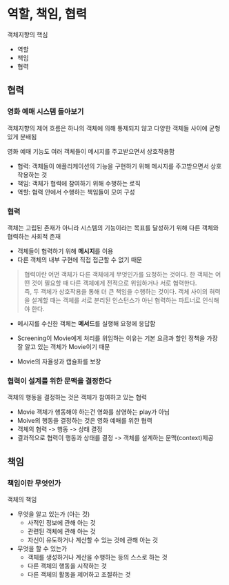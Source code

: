 # 역할, 책임, 협력

객체지향의 핵심
- 역할
- 책임
- 협력

## 협력

### 영화 예매 시스템 돌아보기

객체지향의 제어 흐름은 하나의 객체에 의해 통제되지 않고 다양한 객체들 사이에 균형 있게 분배됨

영화 예매 기능도 여러 객체들이 메시지를 주고받으면서 상호작용함

- 협력: 객체들이 애플리케이션의 기능을 구현하기 위해 메시지를 주고받으면서 상호작용하는 것
- 책임: 객체가 협력에 참여하기 위해 수행하는 로직
- 역할: 협력 안에서 수행하는 책임들이 모여 구성

### 협력

객체는 고립된 존재가 아니라 시스템의 기능이라는 목표를 달성하기 위해 다른 객체와 협력하는 사회적 존재

- 객체들이 협력하기 위해 **메시지**를 이용
- 다른 객체의 내부 구현에 직접 접근할 수 없기 때문

> 협력이란 어떤 객체가 다른 객체에게 무엇인가를 요청하는 것이다.
> 한 객체는 어떤 것이 필요할 때 다른 객체에게 전적으로 위임하거나 서로 협력한다.</br>
> 즉, 두 객체가 상호작용을 통해 더 큰 책임을 수행하는 것이다. 객체 사이의 혀력을 설계할 때는 객체를 서로 분리된 인스턴스가 아닌 협력하는 파트너로 인식해야 한다.

- 메시지를 수신한 객체는 **메서드**를 실행해 요청에 응답함


- Screening이 Movie에게 처리를 위임하는 이유는 기본 요금과 할인 정책을 가장 잘 알고 있는 객체가 Movie이기 때문
- Movie의 자율성과 캡슐화를 보장

### 협력이 설계를 위한 문맥을 결정한다

객체의 행동을 결정하는 것은 객체가 참여하고 있는 협력

- Movie 객체가 행동해야 하는건 영화를 상영하는 play가 아님
- Moive의 행동을 결정하는 것은 영화 예매를 위한 협력
- 객체의 협력 -> 행동 -> 상태 결정
- 결과적으로 협력이 행동과 상태를 결정 -> 객체를 설계하는 문맥(context)제공

## 책임

### 책임이란 무엇인가

객체의 책임
- 무엇을 알고 있는가 (아는 것)
  - 사적인 정보에 관해 아는 것
  - 관련된 객체에 관해 아는 것
  - 자신이 유도하거나 계산할 수 있는 것에 관해 아는 것
- 무엇을 할 수 있는가
  - 객체를 생성하거나 계산을 수행하는 등의 스스로 하는 것
  - 다른 객체의 행동을 시작하는 것
  - 다른 객체의 활동을 제어하고 조절하는 것
